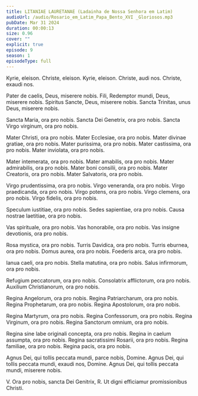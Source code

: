 ```yaml
---
title: LITANIAE LAURETANAE (Ladainha de Nossa Senhora em Latim)
audioUrl: /audio/Rosario_em_Latim_Papa_Bento_XVI _Gloriosos.mp3
pubDate: Mar 31 2024
duration: 00:00:13
size: 0.96
cover: ""
explicit: true
episode: 9
season: 1
episodeType: full
---
```


Kyrie, eleison. Christe, eleison. Kyrie, eleison. Christe, audi nos. Christe, exaudi nos.

Pater de caelis, Deus, miserere nobis. Fili, Redemptor mundi, Deus, miserere nobis. Spiritus Sancte, Deus, miserere nobis. Sancta Trinitas, unus Deus, miserere nobis.

Sancta Maria, ora pro nobis. Sancta Dei Genetrix, ora pro nobis. Sancta Virgo virginum, ora pro nobis.

Mater Christi, ora pro nobis. Mater Ecclesiae, ora pro nobis. Mater divinae gratiae, ora pro nobis. Mater purissima, ora pro nobis. Mater castissima, ora pro nobis. Mater inviolata, ora pro nobis.

Mater intemerata, ora pro nobis. Mater amabilis, ora pro nobis. Mater admirabilis, ora pro nobis. Mater boni consilii, ora pro nobis. Mater Creatoris, ora pro nobis. Mater Salvatoris, ora pro nobis.

Virgo prudentissima, ora pro nobis. Virgo veneranda, ora pro nobis. Virgo praedicanda, ora pro nobis. Virgo potens, ora pro nobis. Virgo clemens, ora pro nobis. Virgo fidelis, ora pro nobis.

Speculum iustitiae, ora pro nobis. Sedes sapientiae, ora pro nobis. Causa nostrae laetitiae, ora pro nobis.

Vas spirituale, ora pro nobis. Vas honorabile, ora pro nobis. Vas insigne devotionis, ora pro nobis.

Rosa mystica, ora pro nobis. Turris Davidica, ora pro nobis. Turris eburnea, ora pro nobis. Domus aurea, ora pro nobis. Foederis arca, ora pro nobis.

Ianua caeli, ora pro nobis. Stella matutina, ora pro nobis. Salus infirmorum, ora pro nobis.

Refugium peccatorum, ora pro nobis. Consolatrix afflictorum, ora pro nobis. Auxilium Christianorum, ora pro nobis.

Regina Angelorum, ora pro nobis. Regina Patriarcharum, ora pro nobis. Regina Prophetarum, ora pro nobis. Regina Apostolorum, ora pro nobis.

Regina Martyrum, ora pro nobis. Regina Confessorum, ora pro nobis. Regina Virginum, ora pro nobis. Regina Sanctorum omnium, ora pro nobis.

Regina sine labe originali concepta, ora pro nobis. Regina in caelum assumpta, ora pro nobis. Regina sacratissimi Rosarii, ora pro nobis. Regina familiae, ora pro nobis. Regina pacis, ora pro nobis.

Agnus Dei, qui tollis peccata mundi, parce nobis, Domine. Agnus Dei, qui tollis peccata mundi, exaudi nos, Domine. Agnus Dei, qui tollis peccata mundi, miserere nobis.

V. Ora pro nobis, sancta Dei Genitrix, R. Ut digni efficiamur promissionibus Christi.